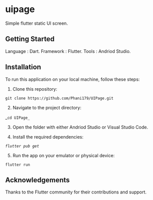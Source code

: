 # uipage

Simple flutter static UI screen.

## Getting Started

Language : Dart.
Framework : Flutter.
Tools : Andriod Studio.

## Installation

To run this application on your local machine, follow these steps:

1. Clone this repository:

`git clone https://github.com/Phani179/UIPage.git`

2. Navigate to the project directory:

_`cd UIPage_`

3. Open the folder with either Andriod Studio or Visual Studio Code.

4. Install the required dependencies:

_`flutter pub get`_

5. Run the app on your emulator or physical device:

`flutter run`

## Acknowledgements

Thanks to the Flutter community for their contributions and support.

